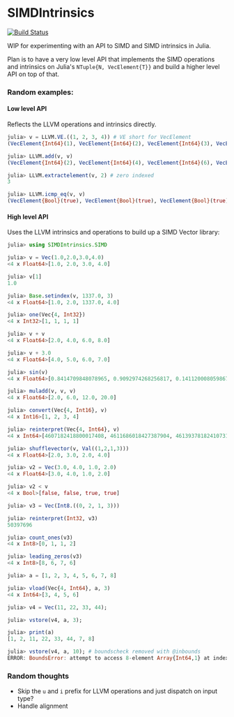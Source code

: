 # SIMDIntrinsics

[![Build Status](https://travis-ci.org/KristofferC/SIMDIntrinsics.jl.svg?branch=master)](https://travis-ci.org/KristofferC/SIMDIntrinsics.jl)

WIP for experimenting with an API to SIMD and SIMD intrinsics in Julia.

Plan is to have a very low level API that implements the SIMD operations and intrinsics on
Julia's `NTuple{N, VecElement{T}}` and build a higher level API on top of that.

### Random examples:

#### Low level API

Reflects the LLVM operations and intrinsics directly.

```jl
julia> v = LLVM.VE.((1, 2, 3, 4)) # VE short for VecElement
(VecElement{Int64}(1), VecElement{Int64}(2), VecElement{Int64}(3), VecElement{Int64}(4))

julia> LLVM.add(v, v)
(VecElement{Int64}(2), VecElement{Int64}(4), VecElement{Int64}(6), VecElement{Int64}(8))

julia> LLVM.extractelement(v, 2) # zero indexed
3

julia> LLVM.icmp_eq(v, v)
(VecElement{Bool}(true), VecElement{Bool}(true), VecElement{Bool}(true), VecElement{Bool}(true))
```


#### High level API

Uses the LLVM intrinsics and operations to build up a SIMD Vector library:

```julia
julia> using SIMDIntrinsics.SIMD

julia> v = Vec(1.0,2.0,3.0,4.0)
<4 x Float64>[1.0, 2.0, 3.0, 4.0]

julia> v[1]
1.0

julia> Base.setindex(v, 1337.0, 3)
<4 x Float64>[1.0, 2.0, 1337.0, 4.0]

julia> one(Vec{4, Int32})
<4 x Int32>[1, 1, 1, 1]

julia> v + v
<4 x Float64>[2.0, 4.0, 6.0, 8.0]

julia> v + 3.0
<4 x Float64>[4.0, 5.0, 6.0, 7.0]

julia> sin(v)
<4 x Float64>[0.8414709848078965, 0.9092974268256817, 0.1411200080598672, -0.7568024953079282]

julia> muladd(v, v, v)
<4 x Float64>[2.0, 6.0, 12.0, 20.0]

julia> convert(Vec{4, Int16}, v)
<4 x Int16>[1, 2, 3, 4]

julia> reinterpret(Vec{4, Int64}, v)
<4 x Int64>[4607182418800017408, 4611686018427387904, 4613937818241073152, 4616189618054758400]

julia> shufflevector(v, Val((1,2,1,3)))
<4 x Float64>[2.0, 3.0, 2.0, 4.0]

julia> v2 = Vec(3.0, 4.0, 1.0, 2.0)
<4 x Float64>[3.0, 4.0, 1.0, 2.0]

julia> v2 < v
<4 x Bool>[false, false, true, true]

julia> v3 = Vec(Int8.((0, 2, 1, 3)))

julia> reinterpret(Int32, v3)
50397696

julia> count_ones(v3)
<4 x Int8>[0, 1, 1, 2]

julia> leading_zeros(v3)
<4 x Int8>[8, 6, 7, 6]

julia> a = [1, 2, 3, 4, 5, 6, 7, 8]

julia> vload(Vec{4, Int64}, a, 3)
<4 x Int64>[3, 4, 5, 6]

julia> v4 = Vec(11, 22, 33, 44);

julia> vstore(v4, a, 3);

julia> print(a)
[1, 2, 11, 22, 33, 44, 7, 8]

julia> vstore(v4, a, 10); # boundscheck removed with @inbounds
ERROR: BoundsError: attempt to access 8-element Array{Int64,1} at index [13]
```

### Random thoughts

- Skip the `u` and `i` prefix for LLVM operations and just dispatch on input type?
- Handle alignment
